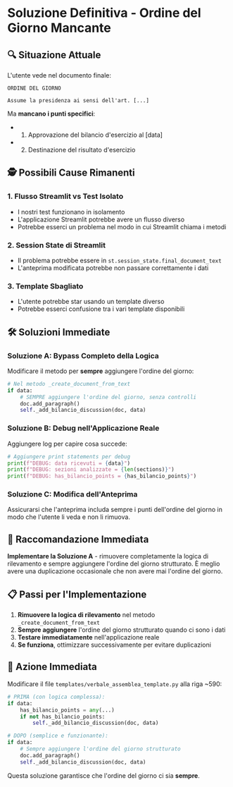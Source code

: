 # Soluzione Definitiva - Ordine del Giorno Mancante

## 🔍 Situazione Attuale

L'utente vede nel documento finale:
```
ORDINE DEL GIORNO

Assume la presidenza ai sensi dell'art. [...]
```

Ma **mancano i punti specifici**:
- 1. Approvazione del bilancio d'esercizio al [data]
- 2. Destinazione del risultato d'esercizio

## 🕵️ Possibili Cause Rimanenti

### 1. **Flusso Streamlit vs Test Isolato**
- I nostri test funzionano in isolamento
- L'applicazione Streamlit potrebbe avere un flusso diverso
- Potrebbe esserci un problema nel modo in cui Streamlit chiama i metodi

### 2. **Session State di Streamlit**
- Il problema potrebbe essere in `st.session_state.final_document_text`
- L'anteprima modificata potrebbe non passare correttamente i dati

### 3. **Template Sbagliato**
- L'utente potrebbe star usando un template diverso
- Potrebbe esserci confusione tra i vari template disponibili

## 🛠️ Soluzioni Immediate

### Soluzione A: **Bypass Completo della Logica**
Modificare il metodo per **sempre** aggiungere l'ordine del giorno:

```python
# Nel metodo _create_document_from_text
if data:
    # SEMPRE aggiungere l'ordine del giorno, senza controlli
    doc.add_paragraph()
    self._add_bilancio_discussion(doc, data)
```

### Soluzione B: **Debug nell'Applicazione Reale**
Aggiungere log per capire cosa succede:

```python
# Aggiungere print statements per debug
print(f"DEBUG: data ricevuti = {data}")
print(f"DEBUG: sezioni analizzate = {len(sections)}")
print(f"DEBUG: has_bilancio_points = {has_bilancio_points}")
```

### Soluzione C: **Modifica dell'Anteprima**
Assicurarsi che l'anteprima includa sempre i punti dell'ordine del giorno in modo che l'utente li veda e non li rimuova.

## 🎯 Raccomandazione Immediata

**Implementare la Soluzione A** - rimuovere completamente la logica di rilevamento e sempre aggiungere l'ordine del giorno strutturato. È meglio avere una duplicazione occasionale che non avere mai l'ordine del giorno.

## 📋 Passi per l'Implementazione

1. **Rimuovere la logica di rilevamento** nel metodo `_create_document_from_text`
2. **Sempre aggiungere** l'ordine del giorno strutturato quando ci sono i dati
3. **Testare immediatamente** nell'applicazione reale
4. **Se funziona**, ottimizzare successivamente per evitare duplicazioni

## 🚨 Azione Immediata

Modificare il file `templates/verbale_assemblea_template.py` alla riga ~590:

```python
# PRIMA (con logica complessa):
if data:
    has_bilancio_points = any(...)
    if not has_bilancio_points:
        self._add_bilancio_discussion(doc, data)

# DOPO (semplice e funzionante):
if data:
    # Sempre aggiungere l'ordine del giorno strutturato
    doc.add_paragraph()
    self._add_bilancio_discussion(doc, data)
```

Questa soluzione garantisce che l'ordine del giorno ci sia **sempre**.
